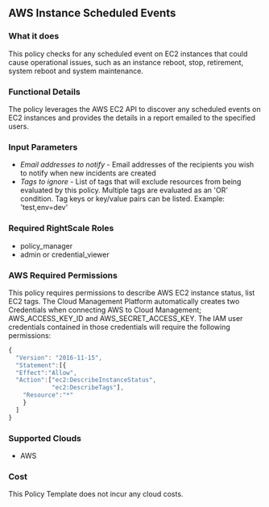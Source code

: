 ## AWS Instance Scheduled Events

### What it does
This policy checks for any scheduled event on EC2 instances that could cause operational issues, such as an instance reboot, stop, retirement, system reboot and system maintenance.
 
### Functional Details
 
The policy leverages the AWS EC2 API to discover any scheduled events on EC2 instances and provides the details in a report emailed to the specified users.
 
### Input Parameters
 
- *Email addresses to notify* - Email addresses of the recipients you wish to notify when new incidents are created
- *Tags to ignore* - List of tags that will exclude resources from being evaluated by this policy. Multiple tags are evaluated as an 'OR' condition. Tag keys or key/value pairs can be listed. Example: 'test,env=dev'
 
### Required RightScale Roles
 
- policy_manager
- admin or credential_viewer

### AWS Required Permissions

This policy requires permissions to describe AWS EC2 instance status, list EC2 tags.
The Cloud Management Platform automatically creates two Credentials when connecting AWS to Cloud Management; AWS_ACCESS_KEY_ID and AWS_SECRET_ACCESS_KEY. The IAM user credentials contained in those credentials will require the following permissions:

```javascript
{
  "Version": "2016-11-15",
  "Statement":[{
  "Effect":"Allow",
  "Action":["ec2:DescribeInstanceStatus",
            "ec2:DescribeTags"],
    "Resource":"*"
    }
  ]
}
```
 
### Supported Clouds
 
- AWS
 
### Cost
 
This Policy Template does not incur any cloud costs.
